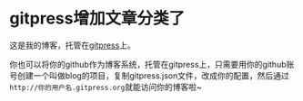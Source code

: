 gitpress增加文章分类了
====

这是我的博客，托管在[gitpress](http://gitpress.org)上。

你也可以将你的github作为博客系统，托管在gitpress上，只需要用你的github账号创建一个叫做blog的项目，复制gitpress.json文件，改成你的配置，然后通过`http://你的用户名.gitpress.org`就能访问你的博客啦~
